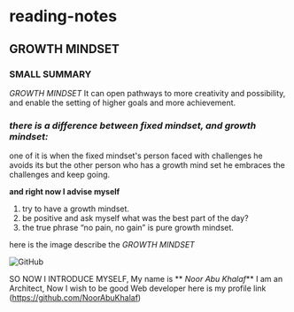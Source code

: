 # reading-notes
## **GROWTH MINDSET**
### SMALL SUMMARY 

*GROWTH MINDSET* 
It can open pathways to more creativity and possibility, and enable the setting
of higher goals and more achievement.


### *there is a difference between fixed mindset, and growth mindset:* 
one of it is when the fixed mindset's person faced with challenges he avoids its but the other person 
who has a growth mind set he embraces the challenges and keep going.

**and right now I advise myself**
1. try to have a growth mindset.
2. be positive and ask myself what was the best part of the day?
3. the true phrase “no pain, no gain” is pure growth mindset.

here is the image describe the *GROWTH MINDSET*

![GitHub](https://blog.cengage.com/wp-content/uploads/2020/11/blog-growth-mindset-1511130.png)

SO NOW I INTRODUCE MYSELF, My name is ** _Noor Abu Khalaf_** I am an Architect, Now I wish to be good Web developer 
here is my profile link (https://github.com/NoorAbuKhalaf)
